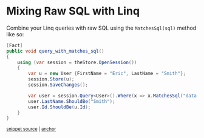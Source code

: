 # Mixing Raw SQL with Linq

Combine your Linq queries with raw SQL using the `MatchesSql(sql)` method like so:

<!-- snippet: sample_query_with_matches_sql -->
<a id='snippet-sample_query_with_matches_sql'></a>
```cs
[Fact]
public void query_with_matches_sql()
{
    using (var session = theStore.OpenSession())
    {
        var u = new User {FirstName = "Eric", LastName = "Smith"};
        session.Store(u);
        session.SaveChanges();

        var user = session.Query<User>().Where(x => x.MatchesSql("data->> 'FirstName' = ?", "Eric")).Single();
        user.LastName.ShouldBe("Smith");
        user.Id.ShouldBe(u.Id);
    }
}
```
<sup><a href='https://github.com/JasperFx/marten/blob/master/src/Marten.Testing/CoreFunctionality/query_by_sql.cs#L262-L279' title='Snippet source file'>snippet source</a> | <a href='#snippet-sample_query_with_matches_sql' title='Start of snippet'>anchor</a></sup>
<!-- endSnippet -->
